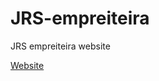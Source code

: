 # JRS-empreiteira
JRS empreiteira website

[Website](https://thiago-neves.github.io/JRS-empreiteira/)

